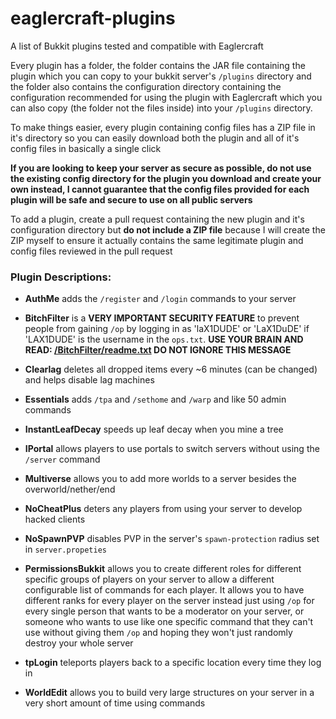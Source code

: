 # eaglercraft-plugins
A list of Bukkit plugins tested and compatible with Eaglercraft

Every plugin has a folder, the folder contains the JAR file containing the plugin which you can copy to your bukkit server's `/plugins` directory and the folder also contains the configuration directory containing the configuration recommended for using the plugin with Eaglercraft which you can also copy (the folder not the files inside) into your `/plugins` directory.

To make things easier, every plugin containing config files has a ZIP file in it's directory so you can easily download both the plugin and all of it's config files in basically a single click

**If you are looking to keep your server as secure as possible, do not use the existing config directory for the plugin you download and create your own instead, I cannot guarantee that the config files provided for each plugin will be safe and secure to use on all public servers**

To add a plugin, create a pull request containing the new plugin and it's configuration directory but **do not include a ZIP file** because I will create the ZIP myself to ensure it actually contains the same legitimate plugin and config files reviewed in the pull request

### Plugin Descriptions:

- **AuthMe** adds the `/register` and `/login` commands to your server

- **BitchFilter** is a **VERY IMPORTANT SECURITY FEATURE** to prevent people from gaining `/op` by logging in as 'laX1DUDE' or 'LaX1DuDE' if 'LAX1DUDE' is the username in the `ops.txt`. **USE YOUR BRAIN AND READ: [/BitchFilter/readme.txt](https://github.com/LAX1DUDE/eaglercraft-plugins/blob/main/BitchFilter/readme.txt) DO NOT IGNORE THIS MESSAGE**

- **Clearlag** deletes all dropped items every ~6 minutes (can be changed) and helps disable lag machines

- **Essentials** adds `/tpa` and `/sethome` and `/warp` and like 50 admin commands

- **InstantLeafDecay** speeds up leaf decay when you mine a tree

- **IPortal** allows players to use portals to switch servers without using the `/server` command

- **Multiverse** allows you to add more worlds to a server besides the overworld/nether/end

- **NoCheatPlus** deters any players from using your server to develop hacked clients

- **NoSpawnPVP** disables PVP in the server's `spawn-protection` radius set in `server.propeties`

- **PermissionsBukkit** allows you to create different roles for different specific groups of players on your server to allow a different configurable list of commands for each player. It allows you to have different ranks for every player on the server instead just using `/op` for every single person that wants to be a moderator on your server, or someone who wants to use like one specific command that they can't use without giving them `/op` and hoping they won't just randomly destroy your whole server

- **tpLogin** teleports players back to a specific location every time they log in

- **WorldEdit** allows you to build very large structures on your server in a very short amount of time using commands
